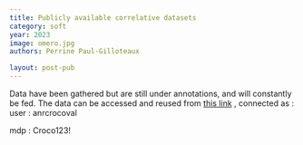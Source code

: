 ```yaml
---
title: Publicly available correlative datasets
category: soft
year: 2023
image: omero.jpg
authors: Perrine Paul-Gilloteaux

layout: post-pub
---
```

Data have been gathered but are still under annotations, and will constantly be fed. The data can be accessed and reused from [this link](https://omero.os-bird.glicid.fr/webclient/userdata/?experimenter=-1) , connected as :
user :
anrcrocoval

mdp :
Croco123!
